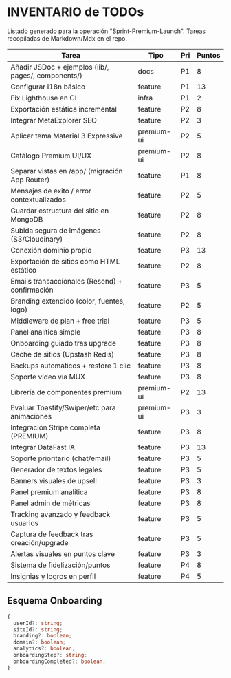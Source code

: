 # INVENTARIO de TODOs

Listado generado para la operación "Sprint-Premium-Launch". Tareas recopiladas de Markdown/Mdx en el repo.

| Tarea                                               | Tipo       | Pri | Puntos |
| --------------------------------------------------- | ---------- | --- | ------ |
| Añadir JSDoc + ejemplos (lib/, pages/, components/) | docs       | P1  | 8      |
| Configurar i18n básico                              | feature    | P1  | 13     |
| Fix Lighthouse en CI                                | infra      | P1  | 2      |
| Exportación estática incremental                    | feature    | P2  | 8      |
| Integrar MetaExplorer SEO                           | feature    | P2  | 3      |
| Aplicar tema Material 3 Expressive                  | premium-ui | P2  | 5      |
| Catálogo Premium UI/UX                              | premium-ui | P2  | 8      |
| Separar vistas en /app/ (migración App Router)      | feature    | P1  | 8      |
| Mensajes de éxito / error contextualizados          | feature    | P2  | 5      |
| Guardar estructura del sitio en MongoDB             | feature    | P2  | 8      |
| Subida segura de imágenes (S3/Cloudinary)           | feature    | P2  | 8      |
| Conexión dominio propio                             | feature    | P3  | 13     |
| Exportación de sitios como HTML estático            | feature    | P2  | 8      |
| Emails transaccionales (Resend) + confirmación      | feature    | P3  | 5      |
| Branding extendido (color, fuentes, logo)           | feature    | P2  | 5      |
| Middleware de plan + free trial                     | feature    | P3  | 5      |
| Panel analítica simple                              | feature    | P3  | 8      |
| Onboarding guiado tras upgrade                      | feature    | P3  | 8      |
| Cache de sitios (Upstash Redis)                     | feature    | P3  | 8      |
| Backups automáticos + restore 1 clic                | feature    | P3  | 8      |
| Soporte vídeo vía MUX                               | feature    | P3  | 8      |
| Librería de componentes premium                     | premium-ui | P2  | 13     |
| Evaluar Toastify/Swiper/etc para animaciones        | premium-ui | P3  | 3      |
| Integración Stripe completa (PREMIUM)               | feature    | P3  | 8      |
| Integrar DataFast IA                                | feature    | P3  | 13     |
| Soporte prioritario (chat/email)                    | feature    | P3  | 5      |
| Generador de textos legales                         | feature    | P3  | 5      |
| Banners visuales de upsell                          | feature    | P3  | 3      |
| Panel premium analítica                             | feature    | P3  | 8      |
| Panel admin de métricas                             | feature    | P3  | 8      |
| Tracking avanzado y feedback usuarios               | feature    | P3  | 5      |
| Captura de feedback tras creación/upgrade           | feature    | P3  | 5      |
| Alertas visuales en puntos clave                    | feature    | P3  | 3      |
| Sistema de fidelización/puntos                      | feature    | P4  | 8      |
| Insignias y logros en perfil                        | feature    | P4  | 5      |

## Esquema Onboarding

```ts
{
  userId?: string;
  siteId?: string;
  branding?: boolean;
  domain?: boolean;
  analytics?: boolean;
  onboardingStep?: string;
  onboardingCompleted?: boolean;
}
```
